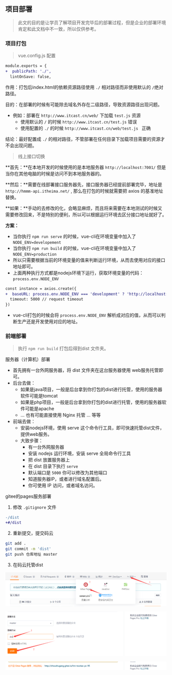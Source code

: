 ## 项目部署

> 此文的目的是让学员了解项目开发完毕后的部署过程，但是企业的部署环境肯定和此文档中不一致，所以仅供参考。



### 项目打包

> vue.config.js 配置

```diff
module.exports = {
+  publicPath: './',
  lintOnSave: false,
```

作用：打包后index.html的依赖资源路径使用 `./` 相对路径而非使用默认的 `/`绝对路径。

目的：在部署的时候有可能除去域名外存在二级路径，导致资源路径出现问题。

- 例如：部署在 `http://www.itcast.cn/web/` 下加载 `test.js` 资源
  - 使用默认的 `/`  的时候 `http://www.itcast.cn/test.js`   错误
  - 使用配置的 `./` 的时候 `http://www.itcast.cn/web/test.js ` 正确

结论：最好配置成 `./` 的相对路径，不管部署在任何目录下加载项目需要的资源才不会出现问题。



> 线上接口切换

**首先：**在本地开发的时候使用的是本地服务器 `http://localhost:7001/` 但是当你在其他电脑的时候是访问不到本地服务器的。

**然后：**需要在线部署接口服务器先，接口服务器已经提前部署完毕，地址是 `http://hmmm-api.itheima.net/` , 那么在打包的时候就需要把 axios 的基准地址替换。

**如果：**手动的去修改的化，会略显麻烦，而且将来需要在本地测试的时候又需要修改回来，不是特别的便利，所以可以根据运行环境去区分接口地址就好了。

**方案：**

- 当你执行 `npm run serve` 的时候，vue-cli在环境变量中加入了 `NODE_ENV=developement`
- 当你执行 `npm run build` 的时候，vue-cli在环境变量中加入了 `NODE_ENV=production`
- 所以只需要根据当前的环境变量的值来判断运行环境，从而去使用对应的接口地址即可。
- 上面两种执行方式都是nodejs环境下运行，获取环境变量的代码：`process.env.NODE_ENV`

```diff
const instance = axios.create({
+  baseURL: process.env.NODE_ENV === 'development' ? 'http://localhost:7001/' : 'http://hmmm-api.itheima.net',
  timeout: 5000 // request timeout
})
```

- vue-cli打包的时候会将 `process.env.NODE_ENV`  解析成对应的值，从而可以判断生产还是开发使用对应的地址。



### 前端部署

> 执行 `npm run build` 打包后得到dist 文件夹。

服务器（计算机）部署

- 首先拥有一台外网服务器，将 dist 文件夹在这台服务器使用 web服务托管即可。
- 后台去做：
  - 如果是java项目，一般是后台拿到你打包的dist进行托管，使用的服务器软件可能是tomcat
  - 如果是php项目，一般是后台拿到你打包的dist进行托管，使用的服务器软件可能是apache
  - ... 也有可能直接使用 Nginx 托管 ... 等等
- 前端去做：
  - 安装nodejs环境，使用 serve 这个命令行工具，即可快速托管dist文件，提供web服务。
  - 大致步骤：
    - 有一台外网服务器
    - 安装 nodejs 运行环境，安装 serve 全局命令行工具
    - 把 dist 放置服务器上
    - 在 dist 目录下执行 `serve` 
    - 默认端口是 `5000` 你可以修改为其他端口
    - 知道服务器IP，或者进行域名配置后。
    - 你可使用 IP 访问，或者域名访问。



gitee的pages服务部署

1. 修改 `.gitignore` 文件

```diff
-/dist
+#/dist
```

2. 重新提交，提交码云

```bash
git add .
git commit -m 'dist'
git push 仓库地址 master
```

3. 在码云托管dist

![1585904485205](docs/media/1585904485205.png)

![1585904534412](docs/media/1585904534412.png)



![1585904565864](docs/media/1585904565864.png)